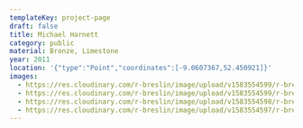 ```yaml
---
templateKey: project-page
draft: false
title: Michael Harnett
category: public
material: Bronze, Limestone
year: 2011
location: '{"type":"Point","coordinates":[-9.0607367,52.450921]}'
images:
  - https://res.cloudinary.com/r-breslin/image/upload/v1583554599/r-breslin-cloudinary/WORK/PUBLIC/michael-hartnett/michael-hartnett_michael-hartnett-01_eaxenv.jpg
  - https://res.cloudinary.com/r-breslin/image/upload/v1583554599/r-breslin-cloudinary/WORK/PUBLIC/michael-hartnett/michael-hartnett_michael-hartnett-04_cqzacw.jpg
  - https://res.cloudinary.com/r-breslin/image/upload/v1583554598/r-breslin-cloudinary/WORK/PUBLIC/michael-hartnett/michael-hartnett_michael-hartnett-03_qm7c2s.jpg
  - https://res.cloudinary.com/r-breslin/image/upload/v1583554597/r-breslin-cloudinary/WORK/PUBLIC/michael-hartnett/michael-hartnett_michael-hartnett-02_ye8xve.jpg
---
```

